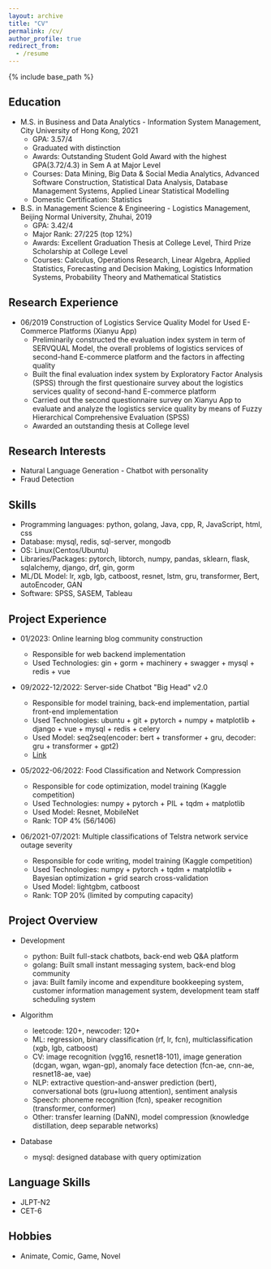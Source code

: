 ```yaml
---
layout: archive
title: "CV"
permalink: /cv/
author_profile: true
redirect_from:
  - /resume
---
```

{% include base_path %}

## Education
* M.S. in Business and Data Analytics - Information System Management, City University of Hong Kong, 2021
  * GPA: 3.57/4
  * Graduated with distinction
  * Awards: Outstanding Student Gold Award with the highest GPA(3.72/4.3) in Sem A at Major Level
  * Courses: Data Mining, Big Data & Social Media Analytics, Advanced Software Construction, Statistical Data Analysis, Database Management Systems, Applied Linear Statistical Modelling
  * Domestic Certification: Statistics
* B.S. in Management Science & Engineering - Logistics Management, Beijing Normal University, Zhuhai, 2019
  * GPA: 3.42/4 
  * Major Rank: 27/225 (top 12%)
  * Awards: Excellent Graduation Thesis at College Level, Third Prize Scholarship at College Level
  * Courses: Calculus, Operations Research, Linear Algebra, Applied Statistics, Forecasting and Decision Making, Logistics Information Systems, Probability Theory and Mathematical Statistics 
<!-- * Ph.D in Version Control Theory, GitHub University, 2018 (expected) -->

## Research Experience
* 06/2019 Construction of Logistics Service Quality Model for Used E-Commerce Platforms (Xianyu App)
  * Preliminarily constructed the evaluation index system in term of SERVQUAL Model, the overall problems of logistics services of second-hand E-commerce platform and the factors in affecting quality
  * Built the final evaluation index system by Exploratory Factor Analysis (SPSS) through the first questionaire survey about the logistics services quality of second-hand E-commerce platform
  * Carried out the second questionnaire survey on Xianyu App to evaluate and analyze the logistics service quality by means of Fuzzy Hierarchical Comprehensive Evaluation (SPSS)
  * Awarded an outstanding thesis at College level

## Research Interests
* Natural Language Generation - Chatbot with personality
* Fraud Detection

## Skills
* Programming languages: python, golang, Java, cpp, R, JavaScript, html, css
* Database: mysql, redis, sql-server, mongodb
* OS: Linux(Centos/Ubuntu)
* Libraries/Packages: pytorch, libtorch, numpy, pandas, sklearn, flask, sqlalchemy, django, drf, gin, gorm
* ML/DL Model: lr, xgb, lgb, catboost, resnet, lstm, gru, transformer, Bert, autoEncoder, GAN
* Software: SPSS, SASEM, Tableau

## Project Experience
* 01/2023: Online learning blog community construction
  * Responsible for web backend implementation 
  * Used Technologies: gin + gorm + machinery + swagger + mysql + redis + vue

* 09/2022-12/2022: Server-side Chatbot "Big Head" v2.0
  * Responsible for model training, back-end implementation, partial front-end implementation
  * Used Technologies: ubuntu + git + pytorch + numpy + matplotlib + django + vue + mysql + redis + celery
  * Used Model: seq2seq(encoder: bert + transformer + gru, decoder: gru + transformer + gpt2)
  * [Link](https://renatz.github.io/project/)
 
* 05/2022-06/2022: Food Classification and Network Compression
  * Responsible for code optimization, model training (Kaggle competition)
  * Used Technologies: numpy + pytorch + PIL + tqdm + matplotlib
  * Used Model: Resnet, MobileNet
  * Rank: TOP 4% (56/1406)
 
* 06/2021-07/2021: Multiple classifications of Telstra network service outage severity 
  * Responsible for code writing, model training (Kaggle competition)
  * Used Technologies: numpy + pytorch + tqdm + matplotlib + Bayesian optimization + grid search cross-validation
  * Used Model: lightgbm, catboost
  * Rank: TOP 20% (limited by computing capacity)
 
## Project Overview
* Development
  * python: Built full-stack chatbots, back-end web Q&A platform
  * golang: Built small instant messaging system, back-end blog community
  * java: Built family income and expenditure bookkeeping system, customer information management system, development team staff scheduling system

* Algorithm
  * leetcode: 120+, newcoder: 120+
  * ML: regression, binary classification (rf, lr, fcn), multiclassification (xgb, lgb, catboost)
  * CV: image recognition (vgg16, resnet18-101), image generation (dcgan, wgan, wgan-gp), anomaly face detection (fcn-ae, cnn-ae, resnet18-ae, vae)
  * NLP: extractive question-and-answer prediction (bert), conversational bots (gru+luong attention), sentiment analysis
  * Speech: phoneme recognition (fcn), speaker recognition (transformer, conformer)
  * Other: transfer learning (DaNN), model compression (knowledge distillation, deep separable networks)

* Database
  * mysql: designed database with query optimization

## Language Skills
*  JLPT-N2
*  CET-6

## Hobbies
*  Animate, Comic, Game, Novel
  
<!-- Work experience
======
* Summer 2015: Research Assistant
  * Github University
  * Duties included: Tagging issues
  * Supervisor: Professor Git

* Fall 2015: Research Assistant
  * Github University
  * Duties included: Merging pull requests
  * Supervisor: Professor Hub
  

Publications
======
  <ul>{% for post in site.publications %}
    {% include archive-single-cv.html %}
  {% endfor %}</ul>
  
Talks
======
  <ul>{% for post in site.talks %}
    {% include archive-single-talk-cv.html %}
  {% endfor %}</ul>
  
Teaching
======
  <ul>{% for post in site.teaching %}
    {% include archive-single-cv.html %}
  {% endfor %}</ul>
  
Service and leadership
======
* Currently signed in to 43 different slack teams -->

